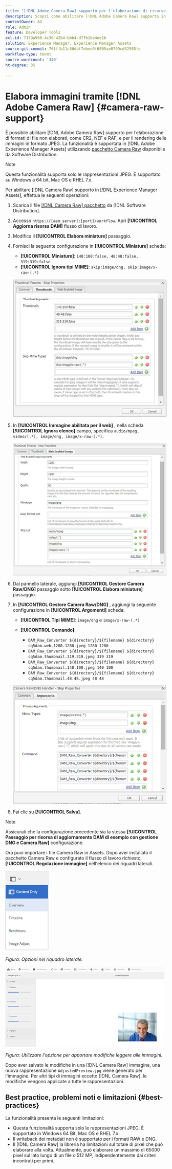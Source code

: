 ```yaml
---
title: "[!DNL Adobe Camera Raw] supporto per l'elaborazione di risorse digitali"
description: Scopri come abilitare [!DNL Adobe Camera Raw] supporto in [!DNL Adobe Experience Manager Assets]
contentOwner: AG
role: Admin
feature: Developer Tools
exl-id: 7159a908-4c36-42b4-bbb4-d7fb1be4ee1b
solution: Experience Manager, Experience Manager Assets
source-git-commit: 76fffb11c56dbf7ebee9f6805ae0799cd32985fe
workflow-type: tm+mt
source-wordcount: '340'
ht-degree: 3%

---
```


# Elabora immagini tramite [!DNL Adobe Camera Raw] {#camera-raw-support}

È possibile abilitare [!DNL Adobe Camera Raw] supporto per l’elaborazione di formati di file non elaborati, come CR2, NEF e RAF, e per il rendering delle immagini in formato JPEG. La funzionalità è supportata in [!DNL Adobe Experience Manager Assets] utilizzando [pacchetto Camera Raw](https://experience.adobe.com/#/downloads/content/software-distribution/en/aem.html?package=/content/software-distribution/en/details.html/content/dam/aem/public/adobe/packages/aem630/product/assets/aem-assets-cameraraw-pkg) disponibile da Software Distribution.

>[!NOTE]
>
>Questa funzionalità supporta solo le rappresentazioni JPEG. È supportato su Windows a 64 bit, Mac OS e RHEL 7.x.

Per abilitare [!DNL Camera Raw] supporto in [!DNL Experience Manager Assets], effettua le seguenti operazioni:

1. Scarica il file [[!DNL Camera Raw] pacchetto](https://experience.adobe.com/#/downloads/content/software-distribution/en/aem.html?package=/content/software-distribution/en/details.html/content/dam/aem/public/adobe/packages/cq650/product/assets/aem-assets-cameraraw-pkg-1.4.8.zip) da [!DNL Software Distribution].
1. Accesso `https://[aem_server]:[port]/workflow`. Apri **[!UICONTROL Aggiorna risorsa DAM]** flusso di lavoro.
1. Modifica il **[!UICONTROL Elabora miniature]** passaggio.
1. Fornisci la seguente configurazione in **[!UICONTROL Miniature]** scheda:

   * **[!UICONTROL Miniature]**: `140:100:false, 48:48:false, 319:319:false`
   * **[!UICONTROL Ignora tipi MIME]**: `skip:image/dng, skip:image/x-raw-(.*)`

   ![chlimage_1-128](assets/chlimage_1-334.png)

1. In **[!UICONTROL Immagine abilitata per il web]** , nella scheda **[!UICONTROL Ignora elenco]** campo, specifica `audio/mpeg, video/(.*), image/dng, image/x-raw-(.*)`.

   ![chlimage_1-129](assets/chlimage_1-335.png)

1. Dal pannello laterale, aggiungi **[!UICONTROL Gestore Camera Raw/DNG]** passaggio sotto **[!UICONTROL Elabora miniature]** passaggio.
1. In **[!UICONTROL Gestore Camera Raw/DNG]** , aggiungi la seguente configurazione in **[!UICONTROL Argomenti]** scheda:

   * **[!UICONTROL Tipi MIME]**: `image/dng` e `image/x-raw-(.*)`
   * **[!UICONTROL Comando]**:

      * `DAM_Raw_Converter ${directory}/${filename} ${directory} cq5dam.web.1280.1280.jpeg 1280 1280`
      * `DAM_Raw_Converter ${directory}/${filename} ${directory} cq5dam.thumbnail.319.319.jpeg 319 319`
      * `DAM_Raw_Converter ${directory}/${filename} ${directory} cq5dam.thumbnail.140.100.jpeg 140 100`
      * `DAM_Raw_Converter ${directory}/${filename} ${directory} cq5dam.thumbnail.48.48.jpeg 48 48`

   ![chlimage_1-130](assets/chlimage_1-336.png)

1. Fai clic su **[!UICONTROL Salva]**.

>[!NOTE]
>
>Assicurati che la configurazione precedente sia la stessa **[!UICONTROL Passaggio per risorsa di aggiornamento DAM di esempio con gestione DNG e Camera Raw]** configurazione.

Ora puoi importare i file Camera Raw in Assets. Dopo aver installato il pacchetto Camera Raw e configurato il flusso di lavoro richiesto, **[!UICONTROL Regolazione immagine]** nell&#39;elenco dei riquadri laterali.

![chlimage_1-131](assets/chlimage_1-337.png)

*Figura: Opzioni nel riquadro laterale.*

![chlimage_1-132](assets/chlimage_1-338.png)

*Figura: Utilizzare l&#39;opzione per apportare modifiche leggere alle immagini.*

Dopo aver salvato le modifiche in una [!DNL Camera Raw] immagine, una nuova rappresentazione `AdjustedPreview.jpg` viene generato per l&#39;immagine. Per altri tipi di immagini eccetto [!DNL Camera Raw], le modifiche vengono applicate a tutte le rappresentazioni.

## Best practice, problemi noti e limitazioni {#best-practices}

La funzionalità presenta le seguenti limitazioni:

* Questa funzionalità supporta solo le rappresentazioni JPEG. È supportato in Windows 64 Bit, Mac OS e RHEL 7.x.
* Il writeback dei metadati non è supportato per i formati RAW e DNG.
* Il [!DNL Camera Raw] la libreria ha limitazioni sul totale di pixel che può elaborare alla volta. Attualmente, può elaborare un massimo di 65000 pixel sul lato lungo di un file o 512 MP, indipendentemente dai criteri incontrati per primi.
